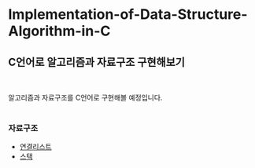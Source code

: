 # Implementation-of-Data-Structure-Algorithm-in-C

## C언어로 알고리즘과 자료구조 구현해보기
<br/>

알고리즘과 자료구조를 C언어로 구현해볼 예정입니다.
<br/>
<br/>
### 자료구조

* [연결리스트](https://github.com/MyungHyun-Ahn/Implementation-of-Data-Structure-Algorithm-in-C/tree/master/%EC%97%B0%EA%B2%B0%EB%A6%AC%EC%8A%A4%ED%8A%B8)
* [스택](https://github.com/MyungHyun-Ahn/Implementation-of-Data-Structure-Algorithm-in-C/tree/master/%EC%8A%A4%ED%83%9D)
